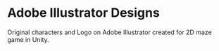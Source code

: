 # Adobe Illustrator Designs
Original characters and Logo on Adobe Illustrator created for 2D maze game in Unity.
